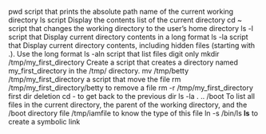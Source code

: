pwd script that prints the absolute path name of the current working directory
ls script Display the contents list of the current directory
cd ~ script that changes the working directory to the user’s home directory
ls -l script that Display current directory contents in a long format
ls -la script that Display current directory contents, including hidden files (starting with .). Use the long format
ls -aln script that list files digit only
mkdir /tmp/my_first_directory Create a script that creates a directory named my_first_directory in the /tmp/ directory.
mv /tmp/betty /tmp/my_first_directory a script that move the file
rm /tmp/my_first_directory/betty to remove a file
rm -r /tmp/my_first_directory first dir deletion
cd - to get back to the previous dir
ls -la . .. /boot To list all files in the current directory, the parent of the working directory, and the /boot directory
file /tmp/iamfile to know the type of this file
ln -s /bin/ls __ls__ to create a symbolic link
